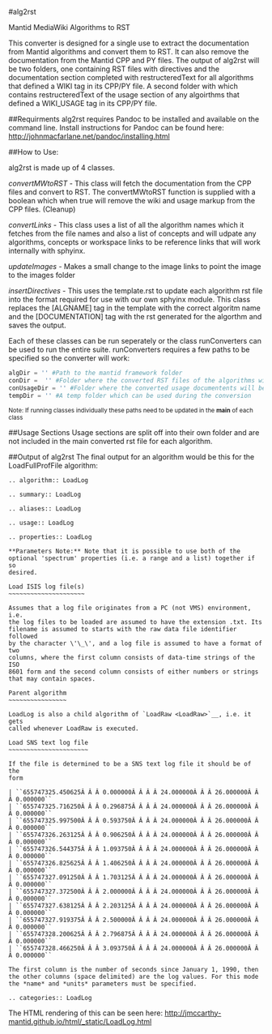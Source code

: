 #alg2rst


Mantid MediaWiki Algorithms to RST 

This converter is designed for a single use to extract the documentation from Mantid algorithms and convert them to RST. It can also remove the documentation from the Mantid CPP and PY files. The output of alg2rst will be two folders, one containing RST files with directives and the documentation section completed with restructeredText for all algorithms that defined a WIKI tag in its CPP/PY file. A second folder with which contains restructeredText of the usage section of any algoirthms that defined a WIKI_USAGE tag in its CPP/PY file. 

##Requirments
alg2rst requires Pandoc to be installed and available on the command line. Install instructions for Pandoc can be found here: http://johnmacfarlane.net/pandoc/installing.html

##How to Use:

alg2rst is made up of 4 classes. 

  *convertMWtoRST* - This class will fetch the documentation from the CPP files and convert to RST. The convertMWtoRST function is supplied with a boolean which when true will remove the wiki and usage markup from the CPP files. (Cleanup) 
  
  *convertLinks* - This class uses a list of all the algorithm names which it fetches from the file names and also a list of concepts and will udpate any algorithms, concepts or workspace links to be reference links that will work internally with sphyinx. 
  
  *updateImages* - Makes a small change to the image links to point the image to the images folder
  
  *insertDirectives* - This uses the template.rst to update each algorithm rst file into the format required for use with our own sphyinx module. This class  replaces the [ALGNAME] tag in the template with the correct algoritm name and the [DOCUMENTATION] tag with the rst generated for the algorthm and saves the output. 
  

Each of these classes can be run seperately or the class runConverters can be used to run the entire suite. runConverters requires a few paths to be specified so the converter will work: 
```python
algDir = '' #Path to the mantid framework folder
conDir =  '' #Folder where the converted RST files of the algorithms will be saved
conUsageDir = '' #Folder where the converted usage documentents will be saved
tempDir = '' #A temp folder which can be used during the conversion
```
<sub>Note: If running classes individually these paths need to be updated in the __main__ of each class<sub>

##Usage Sections
Usage sections are split off into their own folder and are not included in the main converted rst file for each algorithm. 

##Output of alg2rst
The final output for an algorithm would be this for the LoadFullProfFile algorithm:

```
.. algorithm:: LoadLog

.. summary:: LoadLog

.. aliases:: LoadLog

.. usage:: LoadLog

.. properties:: LoadLog

**Parameters Note:** Note that it is possible to use both of the
optional 'spectrum' properties (i.e. a range and a list) together if so
desired.

Load ISIS log file(s)
~~~~~~~~~~~~~~~~~~~~~

Assumes that a log file originates from a PC (not VMS) environment, i.e.
the log files to be loaded are assumed to have the extension .txt. Its
filename is assumed to starts with the raw data file identifier followed
by the character \'\_\', and a log file is assumed to have a format of two
columns, where the first column consists of data-time strings of the ISO
8601 form and the second column consists of either numbers or strings
that may contain spaces.

Parent algorithm
~~~~~~~~~~~~~~~~

LoadLog is also a child algorithm of `LoadRaw <LoadRaw>`__, i.e. it gets
called whenever LoadRaw is executed.

Load SNS text log file
~~~~~~~~~~~~~~~~~~~~~~

If the file is determined to be a SNS text log file it should be of the
form

| ``655747325.450625Â Â Â 0.000000Â Â Â Â 24.000000Â Â Â 26.000000Â Â Â 0.000000``
| ``655747325.716250Â Â Â 0.296875Â Â Â Â 24.000000Â Â Â 26.000000Â Â Â 0.000000``
| ``655747325.997500Â Â Â 0.593750Â Â Â Â 24.000000Â Â Â 26.000000Â Â Â 0.000000``
| ``655747326.263125Â Â Â 0.906250Â Â Â Â 24.000000Â Â Â 26.000000Â Â Â 0.000000``
| ``655747326.544375Â Â Â 1.093750Â Â Â Â 24.000000Â Â Â 26.000000Â Â Â 0.000000``
| ``655747326.825625Â Â Â 1.406250Â Â Â Â 24.000000Â Â Â 26.000000Â Â Â 0.000000``
| ``655747327.091250Â Â Â 1.703125Â Â Â Â 24.000000Â Â Â 26.000000Â Â Â 0.000000``
| ``655747327.372500Â Â Â 2.000000Â Â Â Â 24.000000Â Â Â 26.000000Â Â Â 0.000000``
| ``655747327.638125Â Â Â 2.203125Â Â Â Â 24.000000Â Â Â 26.000000Â Â Â 0.000000``
| ``655747327.919375Â Â Â 2.500000Â Â Â Â 24.000000Â Â Â 26.000000Â Â Â 0.000000``
| ``655747328.200625Â Â Â 2.796875Â Â Â Â 24.000000Â Â Â 26.000000Â Â Â 0.000000``
| ``655747328.466250Â Â Â 3.093750Â Â Â Â 24.000000Â Â Â 26.000000Â Â Â 0.000000``

The first column is the number of seconds since January 1, 1990, then
the other columns (space delimited) are the log values. For this mode
the *name* and *units* parameters must be specified.

.. categories:: LoadLog
```

The HTML rendering of this can be seen here: 
http://jmccarthy-mantid.github.io/html/_static/LoadLog.html
